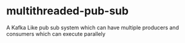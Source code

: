 # multithreaded-pub-sub
 A Kafka Like pub sub system which can have multiple producers and consumers which can execute parallely
